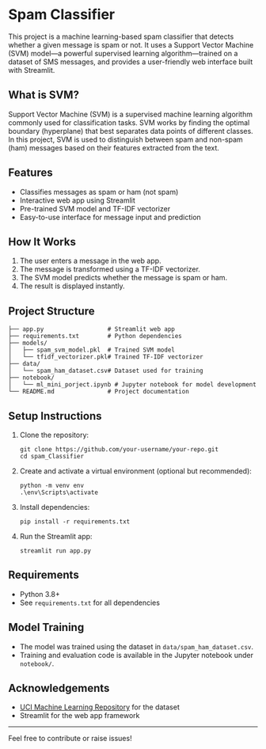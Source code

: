 # Spam Classifier

This project is a machine learning-based spam classifier that detects whether a given message is spam or not. It uses a Support Vector Machine (SVM) model—a powerful supervised learning algorithm—trained on a dataset of SMS messages, and provides a user-friendly web interface built with Streamlit.
## What is SVM?
Support Vector Machine (SVM) is a supervised machine learning algorithm commonly used for classification tasks. SVM works by finding the optimal boundary (hyperplane) that best separates data points of different classes. In this project, SVM is used to distinguish between spam and non-spam (ham) messages based on their features extracted from the text.


## Features
- Classifies messages as spam or ham (not spam)
- Interactive web app using Streamlit
- Pre-trained SVM model and TF-IDF vectorizer
- Easy-to-use interface for message input and prediction

## How It Works
1. The user enters a message in the web app.
2. The message is transformed using a TF-IDF vectorizer.
3. The SVM model predicts whether the message is spam or ham.
4. The result is displayed instantly.

## Project Structure
```
├── app.py                  # Streamlit web app
├── requirements.txt        # Python dependencies
├── models/
│   ├── spam_svm_model.pkl  # Trained SVM model
│   └── tfidf_vectorizer.pkl# Trained TF-IDF vectorizer
├── data/
│   └── spam_ham_dataset.csv# Dataset used for training
├── notebook/
│   └── ml_mini_porject.ipynb # Jupyter notebook for model development
└── README.md               # Project documentation
```

## Setup Instructions
1. Clone the repository:
   ```
   git clone https://github.com/your-username/your-repo.git
   cd spam_Classifier
   ```
2. Create and activate a virtual environment (optional but recommended):
   ```
   python -m venv env
   .\env\Scripts\activate
   ```
3. Install dependencies:
   ```
   pip install -r requirements.txt
   ```
4. Run the Streamlit app:
   ```
   streamlit run app.py
   ```

## Requirements
- Python 3.8+
- See `requirements.txt` for all dependencies

## Model Training
- The model was trained using the dataset in `data/spam_ham_dataset.csv`.
- Training and evaluation code is available in the Jupyter notebook under `notebook/`.


## Acknowledgements
- [UCI Machine Learning Repository](https://archive.ics.uci.edu/ml/datasets/sms+spam+collection) for the dataset
- Streamlit for the web app framework

---
Feel free to contribute or raise issues!
